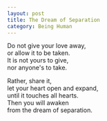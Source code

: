 ```yaml
---
layout: post
title: The Dream of Separation
category: Being Human 
---
```


Do not give your love away,  
or allow it to be taken.  
It is not yours to give,  
nor anyone's to take.

Rather, share it,  
let your heart open and expand,  
until it touches all hearts.  
Then you will awaken  
from the dream of separation.
